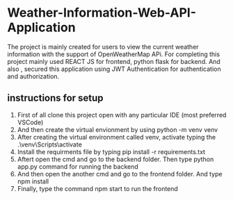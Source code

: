 # Weather-Information-Web-API-Application
The project is mainly created for users to  view the  current weather information with the support of OpenWeatherMap APi.  For completing this project mainly used REACT JS for frontend, python flask for backend. And also , secured this application using  JWT Authentication for authentication and authorization.  



## instructions for setup 
 
 1) First of all clone this project open with any particular IDE (most preferred VSCode)
 2) And then create the virtual envionment  by using  python -m venv  venv
 3) After creating the virtual environment called venv,  activate typing  the .\venv\Scripts\activate
 4) Install the requirments file  by typing  pip install -r requirements.txt
 4) Aftert open the cmd  and  go to the backend folder. Then type python app.py command for running the backend
 5) And then open the another  cmd and   go to the frontend folder. And type  npm install
 6) Finally, type the command npm start to  run the frontend
